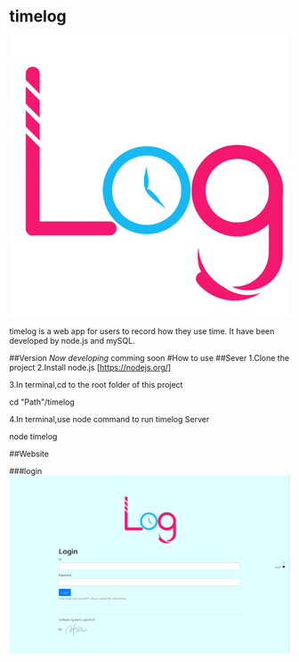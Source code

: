 # timelog
![](/UI/assets/timelog.png)

timelog is a web app for users to record how they use time.
It have been developed by node.js and mySQL.

##Version
*Now developing* comming soon
#How to use
##Sever
1.Clone the project
2.Install node.js
[https://nodejs.org/]

3.In terminal,cd to the root folder of this project

cd "Path"/timelog

4.In terminal,use node command to run timelog Server

node timelog

##Website

###login
![](/UI/assets/sampleLogin.png)
